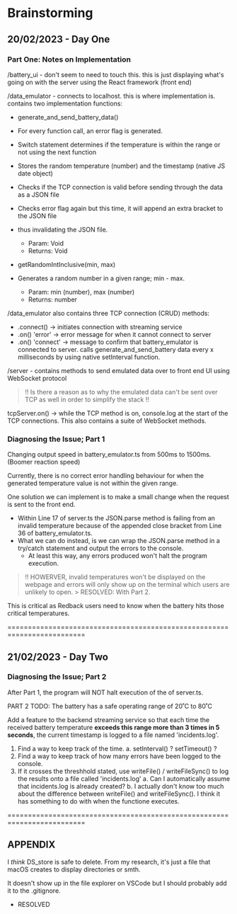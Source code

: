 # Brainstorming

## 20/02/2023 - Day One

### **Part One: Notes on Implementation**

/battery_ui - don't seem to need to touch this. this is just displaying what's going on with the server
using the React framework (front end)

/data_emulator - connects to localhost. this is where implementation is. contains two implementation functions:

- generate_and_send_battery_data()
- For every function call, an error flag is generated.
- Switch statement determines if the temperature is within the range or not using the next function
- Stores the random temperature (number) and the timestamp (native JS date object)
- Checks if the TCP connection is valid before sending through the data as a JSON file
- Checks error flag again but this time, it will append an extra bracket to the JSON file
- thus invalidating the JSON file. 
    - Param: Void
    - Returns: Void

- getRandomIntInclusive(min, max)
- Generates a random number in a given range; min - max.
    - Param: min (number), max (number)
    - Returns: number

/data_emulator also contains three TCP connection (CRUD) methods:
- .connect() -> initiates connection with streaming service
- .on() 'error' -> error message for when it cannot connect to server
- .on() 'connect' -> message to confirm that battery_emulator is connected to server. calls generate_and_send_battery data every x milliseconds by using native setInterval function.

/server - contains methods to send emulated data over to front end UI using WebSocket protocol

> !! Is there a reason as to why the emulated data can't be sent over TCP as well in order to simplify the stack !!

tcpServer.on() -> while the TCP method is on, console.log at the start of the TCP connections.
This also contains a suite of WebSocket methods.

### **Diagnosing the Issue; Part 1** 
Changing output speed in battery_emulator.ts from 500ms to 1500ms. (Boomer reaction speed)

Currently, there is no correct error handling behaviour for when the generated temperature value is not within the given range.

One solution we can implement is to make a small change when the request is sent to the front end.
- Within Line 17 of server.ts the JSON.parse method is failing from an invalid temperature because of the appended close bracket from Line 36 of battery_emulator.ts.
- What we can do instead, is we can wrap the JSON.parse method in a try/catch statement and output the errors to the console.
    - At least this way, any errors produced won't halt the program execution.

> !! HOWERVER, invalid temperatures won't be displayed on the webpage and errors will only show up on the terminal which users are unlikely to open.
    > RESOLVED: With Part 2.

This is critical as Redback users need to know when the battery hits those critical temperatures.

=========================================================================

## 21/02/2023 - Day Two

### **Diagnosing the Issue; Part 2**

After Part 1, the program will NOT halt execution of the of server.ts.

PART 2 TODO: The battery has a safe operating range of 20˚C to 80˚C

Add a feature to the backend streaming service so that each time the received battery temperature **exceeds this range more than 3 times in 5 seconds**, the current timestamp is logged to a file named 'incidents.log'.

1. Find a way to keep track of the time.
    a. setInterval() ? setTimeout() ?
2. Find a way to keep track of how many errors have been logged to the console.
3. If it crosses the threshhold stated, use writeFile() / writeFileSync() to log the results onto a file called 'incidents.log'
    a. Can I automatically assume that incidents.log is already created?
    b. I actually don't know too much about the difference between writeFile() and writeFileSync(). I think it has something to do with when the functione executes.


=========================================================================

## APPENDIX
I *think* DS_store is safe to delete. From my research, it's just a file that macOS creates to display directories or smth. 

It doesn't show up in the file explorer on VSCode but I should probably add it to the .gitignore.
- RESOLVED